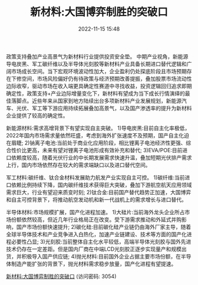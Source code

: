 ﻿---
title: 新材料:大国博弈制胜的突破口
date: 2022-11-15 15:48
tags:
- 科创强国
updated: 1970-01-01 08:00:00
---

政策支持叠加产业高景气为新材料行业提供投资安全垫。
中期产业视角，新能源导电炭黑、军工碳纤维以及半导体光刻胶等新材料产业具备长期进口替代逻辑和广阔市场成长空间。当下宏观环境波动性加大，企业盈利仍处探底阶段且市场预期存在下修空间，市场风险偏好仍有待政策与经济预期改善提振，叠加股票市场流动性边际收窄，驱动市场在收入端更具确定性赛道中寻找收益，投资逻辑回归追求即期确定性，政策支持+产业边际增量变化下，新材料有望成为当下成长行情演绎的最佳落脚点。近些年来从国家到地方陆续出台多项新材料产业发展规划，新能源汽车、光伏、军工等下游应用持续拓展叠加高景气，以及国产渗透率的提升为新材料企业提供了较高的确定性。
<!-- more -->
新能源材料:需求高增背景下有望实现自主突破。
1)导电炭黑:目前自主化率极低，2022年国内市场需求量依然旺盛，考虑到海外扩张速度不及预期，国产自主化迫在眉睫;
2)钠离子电池:当前处于商业化应用阶段，相比锂离子电池经济性更强、综合性价比更高，未来有望对锂离子电池形成有效补充和替代;
3)EVA/POE:目前进口依赖度较高，随着光伏行业的中长期发展需求快速升温，叠加短期光伏排产需求上行，国内市场依然存在较大的需求端缺口以及进口替代空间。

军工材料:碳纤维、钛合金材料发展助力航发产业实现自主可控。
1)碳纤维:当前进口依赖比例持续下降，国内碳纤维技术获得巨大突破，叠加下游航空航天应用领域需求巨大，行业有望迎来质变时刻;
2)钛合金:目前国产替代趋势正加速，大国博弈和自主可控背景下，将推动航空发动机和新一代战机上的需求增长与进口替代。

半导体材料:市场规模扩展，国产化进程加速。
1)大硅片:当前海外龙头企业所占市场份额依然较高，但近几年行业格局正在改变。受下游需求推动和外延式并购影响，国产市场份额快速提升;
2)碳化硅:目前碳化硅产业链仍由海外厂家主导，随着全球半导体技术和产业竞争进入白热化，加速产业链建设、技术等方面的国产化进程必要性凸显;
3)光刻胶:当前整体自主化水平较低，高端半导体光刻胶与国外先进技术仍存在一定差距。但是国内厂商在中端LCD光刻胶正逐步实现量产和规模出货，并积极导入国产供应链;
4)抛光材料:目前国外企业占据主要市场份额，在半导体制造产能扩张的背景下，抛光材料需求稳步放量，国产化进程有望提速。

[新材料:大国博弈制胜的突破口](https://url12.ctfile.com/f/3948612-723798116-4e4560?p=3054)
(访问密码: 3054)
